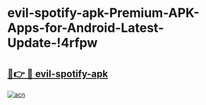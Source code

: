 # evil-spotify-apk-Premium-APK-Apps-for-Android-Latest-Update-!4rfpw

# <h2><a href="https://ekh6ci.esa.edu.pl?title=evil-spotify-apk&ref=4rfpw">🔗👉 🔴 evil-spotify-apk</a></h2>

[![acn](https://github.com/user-attachments/assets/0f9c940e-d8b0-45ae-aac7-cd30a18b3e1c)](https://ekh6ci.esa.edu.pl?title=evil-spotify-apk&ref=4rfpw)

